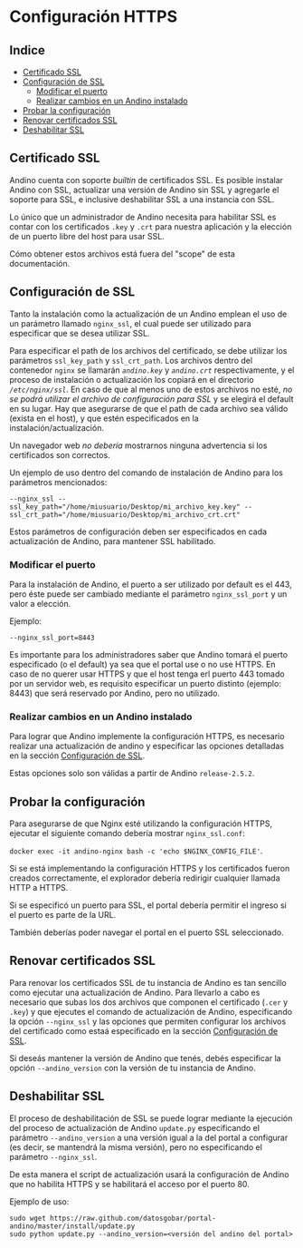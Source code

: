 # Configuración HTTPS

<!-- START doctoc generated TOC please keep comment here to allow auto update -->
<!-- DON'T EDIT THIS SECTION, INSTEAD RE-RUN doctoc TO UPDATE -->
## Indice

- [Certificado SSL](#certificado-ssl)
- [Configuración de SSL](#configuracion-de-ssl)
    - [Modificar el puerto](#modificar-el-puerto)
    - [Realizar cambios en un Andino instalado](#realizar-cambios-en-un-andino-instalado)
- [Probar la configuración](#probar-la-configuracion)
- [Renovar certificados SSL](#renovar-certificados-ssl)
- [Deshabilitar SSL](#deshabilitar-ssl)

<!-- END doctoc generated TOC please keep comment here to allow auto update -->


## Certificado SSL

Andino cuenta con soporte _builtin_ de certificados SSL. Es posible instalar Andino con SSL, actualizar una versión de Andino sin SSL y agregarle el soporte para SSL, e inclusive deshabilitar SSL a una instancia con SSL.

Lo único que un administrador de Andino necesita para habilitar SSL es contar con los certificados `.key` y `.crt` para nuestra aplicación y la elección de un puerto libre del host para usar SSL.

Cómo obtener estos archivos está fuera del "scope" de esta documentación.

## Configuración de SSL

Tanto la instalación como la actualización de un Andino emplean el uso de un parámetro llamado `nginx_ssl`, el cual 
puede ser utilizado para especificar que se desea utilizar SSL.

Para especificar el path de los archivos del certificado, se debe utilizar los parámetros `ssl_key_path` y 
`ssl_crt_path`. Los archivos dentro del contenedor `nginx` se llamarán _`andino.key`_ y _`andino.crt`_ 
respectivamente, y el proceso de instalación o actualización los copiará en el directorio _`/etc/nginx/ssl`_. En caso de que al menos uno de estos archivos no 
esté, _no se podrá utilizar el archivo de configuración para SSL_ y se elegirá el default en su lugar. Hay que 
asegurarse de que el path de cada archivo sea válido (exista en el host), y que estén especificados en la 
instalación/actualización.

Un navegador web *no debería* mostrarnos ninguna advertencia si los certificados son correctos.

Un ejemplo de uso dentro del comando de instalación de Andino para los parámetros mencionados:
```
--nginx_ssl --ssl_key_path="/home/miusuario/Desktop/mi_archivo_key.key" --ssl_crt_path="/home/miusuario/Desktop/mi_archivo_crt.crt"
```

Estos parámetros de configuración deben ser especificados en cada actualización de Andino, para mantener SSL habilitado.

### Modificar el puerto

Para la instalación de Andino, el puerto a ser utilizado por default es el 443, pero éste puede ser cambiado mediante 
el parámetro `nginx_ssl_port` y un valor a elección.

Ejemplo:
```
--nginx_ssl_port=8443
```

  Es importante para los administradores saber que Andino tomará el puerto especificado (o el default) ya sea que el portal use o no use HTTPS. En caso de no querer usar HTTPS y que el host tenga erl puerto 443 tomado por un servidor web, es requisito especificar un puerto distinto (ejemplo: 8443) que será reservado por Andino, pero no utilizado.

### Realizar cambios en un Andino instalado

Para lograr que Andino implemente la configuración HTTPS, es necesario realizar una actualización de andino y especificar las opciones detalladas en la sección [Configuración de SSL](#configuracion-de-ssl).

Estas opciones solo son válidas a partir de Andino `release-2.5.2`.

## Probar la configuración

Para asegurarse de que Nginx esté utilizando la configuración HTTPS, ejecutar el siguiente comando debería mostrar 
`nginx_ssl.conf`:

`docker exec -it andino-nginx bash -c 'echo $NGINX_CONFIG_FILE'`. 

Si se está implementando la configuración HTTPS y los certificados fueron creados correctamente, el explorador debería 
redirigir cualquier llamada HTTP a HTTPS.

Si se especificó un puerto para SSL, el portal debería permitir el ingreso si el puerto es parte de la URL.

También deberías poder navegar el portal en el puerto SSL seleccionado.

## Renovar certificados SSL

Para renovar los certificados SSL de tu instancia de Andino es tan sencillo como ejecutar una actualización de Andino. Para llevarlo a cabo es necesario que subas los dos archivos que componen el certificado (`.cer` y `.key`) y que ejecutes el comando de actualización de Andino, especificando la opción `--nginx_ssl` y las opciones que permiten configurar los archivos del certificado como estaá especificado en la sección [Configuración de SSL](#configuracion-de-ssl).

Si deseás mantener la versión de Andino que tenés, debés especificar la opción `--andino_version` con la versión de tu instancia de Andino.

## Deshabilitar SSL

El proceso de deshabilitación de SSL se puede lograr mediante la ejecución del proceso de actualización de Andino `update.py` especificando el parámetro `--andino_version` a una versión igual a la del portal a configurar (es decir, se mantendrá la misma versión), pero no especificando el parámetro `--nginx_ssl`.

De esta manera el script de actualización usará la configuración de Andino que no habilita HTTPS y se habilitará el acceso por el puerto 80.

Ejemplo de uso:

    sudo wget https://raw.github.com/datosgobar/portal-andino/master/install/update.py
    sudo python update.py --andino_version=<versión del andino del portal>
